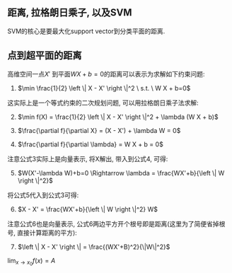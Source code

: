 ## 距离, 拉格朗日乘子, 以及SVM

SVM的核心是要最大化support vector到分类平面的距离.


## 点到超平面的距离

高维空间一点$X'$ 到平面$WX+b=0$的距离可以表示为求解如下约束问题:

1. $\min \frac{1}{2} \left \| X - X' \right \|^2  \ s.t. \ W X + b=0$

这实际上是一个等式约束的二次规划问题, 可以用拉格朗日乘子法求解:

2. $\min f(X) = \frac{1}{2} \left \| X - X' \right \|^2  + \lambda (W X + b)$

3. $\frac{\partial f}{\partial X} = (X - X') + \lambda W = 0$

4. $\frac{\partial f}{\partial \lambda} = W X + b = 0$

注意公式3实际上是向量表示, 将X解出, 带入到公式4, 可得:

5. $W(X'-\lambda W)+b=0 \Rightarrow \lambda = \frac{WX'+b}{\left \| W \right \|^2}$

将公式5代入到公式3可得:

6. $X - X' = \frac{WX'+b}{\left \| W \right \|^2} W$

注意公式6也是向量表示, 公式6两边平方开个根号即是距离(这里为了简便省掉根号,
直接计算距离的平方):

7. $\left \| X - X' \right \| = \frac{(WX'+B)^2}{\|W\|^2}$

$\lim_{x \rightarrow x_0} f(x)=A$
